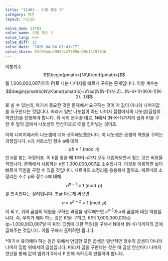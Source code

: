 ```yaml
---
title: "11401 - 이항 계수 3"
category: 백준
layout: nojam

solve_num: 11401
solve_name: 이항 계수 3
solve_lang: C++
solve_diff: 16
solve_date: "2020-04-04 01:41:17"
solve_share: 55f59adae9824c37989da59e1419f64b
---
```


이항계수 $$\begin{pmatrix}N\\K\end{pmatrix}$$를 1,000,000,007(이하 P)로 나눈 나머지를 빠르게 구하는 문제입니다. 이항 계수는 $$\begin{pmatrix}N\\K\end{pmatrix}=\frac{N(N-1)(N-2)...(N-K+1)}{K(K-1)(K-2)...1}$$로 쓸 수 있는데, 여기서 중요한 것은 문제에서 요구하는 것이 저 값이 아니라 나머지값을 요구한다는 것입니다. 따라서 일반 나눗셈이 아닌 나머지 집합에서의 나눗셈(곱셈의 역연산)을 진행해야 합니다. 위 식의 분수꼴 대로, N에서 (N-K+1)까지의 곱과 K!을 구한 후 앞의 곱에서 나눗셈의 연산자로로 K!을 집어넣는 것이죠.

이제 나머지에서의 나눗셈에 대해 생각해보겠습니다. 이 나눗셈은 곱셈의 역원을 구하는 과정입니다. n과 서로소인 정수 a에 대해 $$ab\equiv 1\pmod{n}$$인 b를 찾는 과정이죠. 이 b를 찾을 때 1부터 n까지 모두 대입해보면서 찾는 것은 비효율적입니다. 문제에서 사용하는 n은 1,000,000,007로 소수입니다. 이것을 이용하면 보다 빠르게 역원을 구할 수 있을 것입니다. 페르마의 소정리를 응용해서 말이죠. 페르마의 소정리는 소수 p와 정수 a에 대해 $$a^{p-1}\equiv 1\pmod{p}$$를 만족한다는 정리입니다. 조금 다르게 써보면 $$a\times a^{p-2}\equiv 1\pmod{p}$$이 되고, 위의 곱셈의 역원을 구하는 과정을 생각해보면 a<sup>p-2</sup>가 a의 곱셈에 대한 역원입니다. 즉, 우리가 해야 하는 것은 K!을 구하고, K!의 1,000,000,005승(p=1,000,000,007일 때 K!의 곱셈에 대한 역원)을 구해서 N에서 (N-K+1)까지의 곱에 곱해주는 것입니다. 이를 구해서 출력하면 됩니다.

\*여기서 유의해야 하는 점은 위에서 언급한 모든 곱셈은 일반적인 정수의 곱셈이 아니라 나머지 집합 위에서의 곱셈입니다. 따라서 곱을 구한다는 것은 매 곱셈 연산마다 나머지 연산을 통해 값의 범위가 0에서 P 안에 속하도록 만들어야 합니다.
